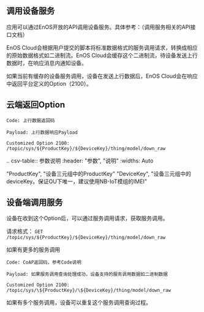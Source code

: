 ## 调用设备服务

应用可以通过EnOS开放的API调用设备服务。具体参考：（调用服务相关的API接口文档）

EnOS Cloud会根据用户提交的脚本将标准数据格式的服务调用请求，转换成相应的原始数据格式如二进制流。EnOS Cloud会缓存这个二进制流，待设备发送上行数据时，在响应消息内通知设备。

如果当前有缓存的设备服务调用，设备在发送上行数据后，EnOS Cloud会在响应中返回平台定义的Option（2100）。

## 云端返回Option

```
Code: 上行数据返回码

Payload: 上行数据响应Payload

Customized Option 2100:
/topic/sys/${ProductKey}/${DeviceKey}/thing/model/down_raw

```

.. csv-table:: 参数说明
   :header: "参数", "说明"
   :widths: Auto

   "ProductKey", "设备三元组中的ProductKey"
   "DeviceKey", "设备三元组中的deviceKey。保证OU下唯一，建议使用NB-IoT模组的IMEI"

## 设备端调用服务

设备在收到这个Option后，可以通过服务调用请求，获取服务调用。

请求格式： `GET /topic/sys/${ProductKey}/${DeviceKey}/thing/model/down_raw`


如果有更多的服务调用

```
Code: CoAP返回码，参考Code说明

Payload: 如果服务调用查询处理成功，设备支持的服务调用数据如二进制数据

Customized Option 2100:
/topic/sys/\${ProductKey}/\${DeviceKey}/thing/model/down_raw
```

如果有多个服务调用，设备可以重复这个服务调用查询过程。
